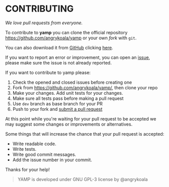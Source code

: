 # CONTRIBUTING
_We love pull requests from everyone._

To contribute to **yamp** you can clone the official repository <https://github.com/angrykoala/yamp> or your own _fork_ with `git`.

You can also download it from [GitHub](https://github.com) clicking [here](https://github.com/angrykoala/yamp/archive/master.zip).

If you want to report an error or improvement, you can open an [issue](https://github.com/angrykoala/yamp/issues), please make sure the issue is not already reported. 

If you want to contribute to yamp please:

1. Check the opened and closed issues before creating one
2. Fork from https://github.com/angrykoala/yamp/, then clone your repo
3. Make your changes. Add unit tests for your changes.
4. Make sure all tests pass before making a pull request
5. Use `dev` branch as base branch for your PR
6. Push to your fork and [submit a pull request][pr]

[pr]: https://github.com/angrykoala/yamp/compare/

At this point while you're waiting for your pull request to be accepted we may suggest some changes or improvements
or alternatives.

Some things that will increase the chance that your pull request is accepted:

* Write readable code.
* Write tests.
* Write good commit messages.
* Add the issue number in your commit.

Thanks for your help!

>YAMP is developed under GNU GPL-3 license by @angrykoala
